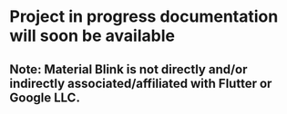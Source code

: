 # Project in progress documentation will soon be available 

## Note: Material Blink is not directly and/or indirectly associated/affiliated with Flutter or Google LLC. 